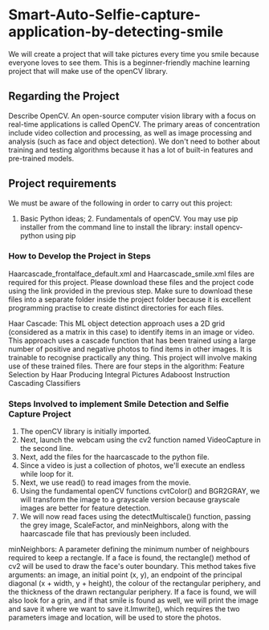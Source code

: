 # Smart-Auto-Selfie-capture-application-by-detecting-smile

We will create a project that will take pictures every time you smile because everyone loves to see them.
This is a beginner-friendly machine learning project that will make use of the openCV library.


## Regarding the Project
Describe OpenCV.
An open-source computer vision library with a focus on real-time applications is called OpenCV.
The primary areas of concentration include video collection and processing, as well as image processing and analysis (such as face and object detection).
We don't need to bother about training and testing algorithms because it has a lot of built-in features and pre-trained models.


## Project requirements
We must be aware of the following in order to carry out this project:
1. Basic Python ideas; 2. Fundamentals of openCV.
You may use pip installer from the command line to install the library: install opencv-python using pip




### How to Develop the Project in Steps

Haarcascade_frontalface_default.xml and Haarcascade_smile.xml files are required for this project.
Please download these files and the project code using the link provided in the previous step.
Make sure to download these files into a separate folder inside the project folder because it is excellent programming practise to create distinct directories for each files.

Haar Cascade: This ML object detection approach uses a 2D grid (considered as a matrix in this case) to identify items in an image or video.
This approach uses a cascade function that has been trained using a large number of positive and negative photos to find items in other images.
It is trainable to recognise practically any thing. This project will involve making use of these trained files. 
There are four steps in the algorithm:
Feature Selection by Haar
Producing Integral Pictures
Adaboost Instruction 
Cascading Classifiers


### Steps Involved to implement Smile Detection and Selfie Capture Project

1. The openCV library is initially imported.
2. Next, launch the webcam using the cv2 function named VideoCapture in the second line.
3. Next, add the files for the haarcascade to the python file.
4. Since a video is just a collection of photos, we'll execute an endless while loop for it.
5. Next, we use read() to read images from the movie.
6. Using the fundamental openCV functions cvtColor() and BGR2GRAY, we will transform the image to a grayscale version because grayscale images are better for feature detection.
7. We will now read faces using the detectMultiscale() function, passing the grey image, ScaleFactor, and minNeighbors, along with the haarcascade file that has previously been included.
   

minNeighbors: A parameter defining the minimum number of neighbours required to keep a rectangle.
   If a face is found, the rectangle() method of cv2 will be used to draw the face's outer boundary. This method takes five arguments: an image, an initial point (x, y), an endpoint of the principal diagonal (x + width, y + height), the colour of the rectangular periphery, and the thickness of the drawn rectangular periphery.
   If a face is found, we will also look for a grin, and if that smile is found as well, we will print the image and save it where we want to save it.Imwrite(), which requires the two parameters image and location, will be used to store the photos.



